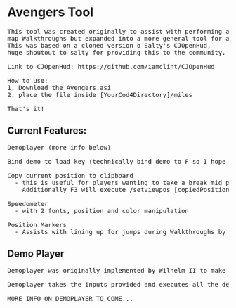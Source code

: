# Avengers Tool
<pre>
This tool was created originally to assist with performing and recording Codjumper
map Walkthroughs but expanded into a more general tool for all players.
This was based on a cloned version o Salty's CJOpenHud, 
huge shoutout to salty for providing this to the community.

Link to CJOpenHud: https://github.com/iamclint/CJOpenHud

How to use:
1. Download the Avengers.asi
2. place the file inside [YourCod4Directory]/miles 

That's it!
</pre>

## Current Features:
<pre>
Demoplayer (more info below)

Bind demo to load key (technically bind demo to F so I hope you use F for load position :D)

Copy current position to clipboard 
  - this is useful for players wanting to take a break mid performance and continue from where they left off. 
    Additionally F3 will execute /setviewpos [copiedPosition] allowing users to easily resume performing

Speedometer 
  - with 2 fonts, position and color manipulation

Position Markers
  - Assists with lining up for jumps during Walkthroughs by marking a position showing the player where to stand
</pre>

## Demo Player
<pre>
Demoplayer was originally implemented by Wilhelm II to make editing walkthroughs much easier.

Demoplayer takes the inputs provided and executes all the demos one after another so they can be AFK recorded.

MORE INFO ON DEMOPLAYER TO COME...
</pre>
